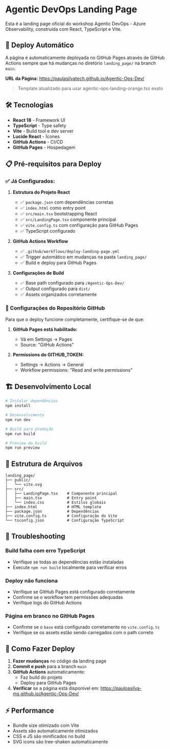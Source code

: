 # Agentic DevOps Landing Page

Esta é a landing page oficial do workshop Agentic DevOps - Azure Observability, construída com React, TypeScript e Vite.

## 🚀 Deploy Automático

A página é automaticamente deployada no GitHub Pages através de GitHub Actions sempre que há mudanças no diretório `landing_page/` na branch `main`.

**URL da Página:** https://paulasilvatech.github.io/Agentic-Ops-Dev/

> Template atualizado para usar agentic-ops-landing-orange.tsx exato

## 🛠️ Tecnologias

- **React 18** - Framework UI
- **TypeScript** - Type safety
- **Vite** - Build tool e dev server
- **Lucide React** - Ícones
- **GitHub Actions** - CI/CD
- **GitHub Pages** - Hospedagem

## 📋 Pré-requisitos para Deploy

### ✅ Já Configurados:

1. **Estrutura do Projeto React**
   - ✅ `package.json` com dependências corretas
   - ✅ `index.html` como entry point
   - ✅ `src/main.tsx` bootstrapping React
   - ✅ `src/LandingPage.tsx` componente principal
   - ✅ `vite.config.ts` com configuração para GitHub Pages
   - ✅ TypeScript configurado

2. **GitHub Actions Workflow**
   - ✅ `.github/workflows/deploy-landing-page.yml`
   - ✅ Trigger automático em mudanças na pasta `landing_page/`
   - ✅ Build e deploy para GitHub Pages

3. **Configurações de Build**
   - ✅ Base path configurado para `/Agentic-Ops-Dev/`
   - ✅ Output configurado para `dist/`
   - ✅ Assets organizados corretamente

### 🔧 Configurações do Repositório GitHub

Para que o deploy funcione completamente, certifique-se de que:

1. **GitHub Pages está habilitado:**
   - Vá em Settings → Pages
   - Source: "GitHub Actions"

2. **Permissions do GITHUB_TOKEN:**
   - Settings → Actions → General
   - Workflow permissions: "Read and write permissions"

## 🏗️ Desenvolvimento Local

```bash
# Instalar dependências
npm install

# Desenvolvimento
npm run dev

# Build para produção
npm run build

# Preview do build
npm run preview
```

## 📁 Estrutura de Arquivos

```
landing_page/
├── public/
│   └── vite.svg
├── src/
│   ├── LandingPage.tsx    # Componente principal
│   ├── main.tsx           # Entry point
│   └── index.css          # Estilos globais
├── index.html             # HTML template
├── package.json           # Dependências
├── vite.config.ts         # Configuração do Vite
└── tsconfig.json          # Configuração TypeScript
```

## 🚨 Troubleshooting

### Build falha com erro TypeScript
- Verifique se todas as dependências estão instaladas
- Execute `npm run build` localmente para verificar erros

### Deploy não funciona
- Verifique se GitHub Pages está configurado corretamente
- Confirme se o workflow tem permissões adequadas
- Verifique logs do GitHub Actions

### Página em branco no GitHub Pages
- Confirme se o `base` está configurado corretamente no `vite.config.ts`
- Verifique se os assets estão sendo carregados com o path correto

## 📝 Como Fazer Deploy

1. **Fazer mudanças** no código da landing page
2. **Commit e push** para a branch `main`
3. **GitHub Actions** automaticamente:
   - Faz build do projeto
   - Deploy para GitHub Pages
4. **Verificar** se a página está disponível em: https://pauloasilva-ms.github.io/Agentic-Ops-Dev/

## ⚡ Performance

- Bundle size otimizado com Vite
- Assets são automaticamente otimizados
- CSS e JS são minificados no build
- SVG icons são tree-shaken automaticamente
